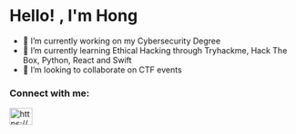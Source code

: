 <h1 align="left">Hello! <img src="https://raw.githubusercontent.com/MartinHeinz/MartinHeinz/master/wave.gif" width="1px">, I'm Hong</h1>

- 🔭 I’m currently working on my Cybersecurity Degree
- 🌱 I’m currently learning Ethical Hacking through Tryhackme, Hack The Box, Python, React and Swift
- 👯 I’m looking to collaborate on CTF events

<!-- - 📫 How to reach me: ... -->

<h3 align="left">Connect with me:</h3>
<p align="left">
<a href="https://www.linkedin.com/in/hongsenwootan/" target="blank"><img align="center" src="https://raw.githubusercontent.com/rahuldkjain/github-profile-readme-generator/master/src/images/icons/Social/linked-in-alt.svg" alt="https://www.linkedin.com/in/hongsenwootan/" height="30" width="40" /></a>
</p>


